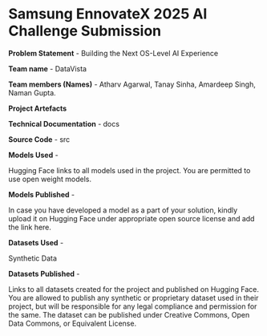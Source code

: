 # Samsung EnnovateX 2025 AI Challenge Submission

**Problem Statement** - Building the Next OS-Level AI Experience

**Team name** - DataVista

**Team members (Names)** - Atharv Agarwal, Tanay Sinha, Amardeep Singh, Naman Gupta.


**Project Artefacts**

**Technical Documentation** - docs

**Source Code** - src

**Models Used** -

Hugging Face links to all models used in the project. You are permitted to use open weight models.

**Models Published** -

In case you have developed a model as a part of your solution, kindly upload it on Hugging Face under appropriate open source license and add the link here.

**Datasets Used** -

Synthetic Data

**Datasets Published** -

Links to all datasets created for the project and published on Hugging Face. You are allowed to publish any synthetic or proprietary dataset used in their project, but will be responsible for any legal compliance and permission for the same. The dataset can be published under Creative Commons, Open Data Commons, or Equivalent License.

